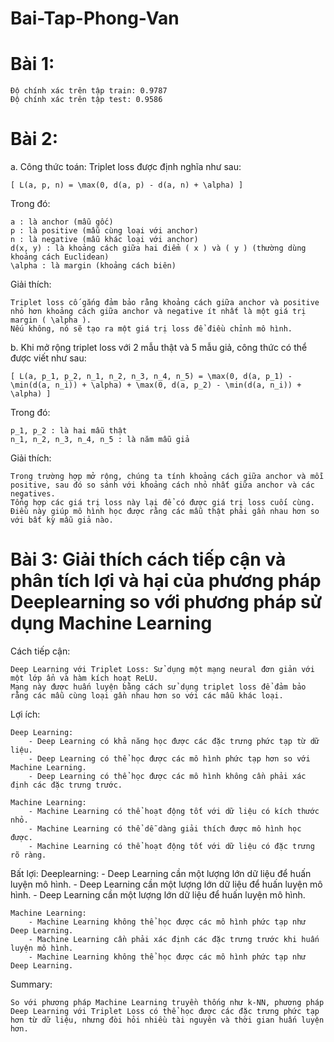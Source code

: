 # Bai-Tap-Phong-Van

# Bài 1:

    Độ chính xác trên tập train: 0.9787
    Độ chính xác trên tập test: 0.9586

# Bài 2:
a. Công thức toán:
Triplet loss được định nghĩa như sau: 

    [ L(a, p, n) = \max(0, d(a, p) - d(a, n) + \alpha) ] 

Trong đó:

    a : là anchor (mẫu gốc)
    p : là positive (mẫu cùng loại với anchor)
    n : là negative (mẫu khác loại với anchor)
    d(x, y) : là khoảng cách giữa hai điểm ( x ) và ( y ) (thường dùng khoảng cách Euclidean)
    \alpha : là margin (khoảng cách biên)

Giải thích:

    Triplet loss cố gắng đảm bảo rằng khoảng cách giữa anchor và positive nhỏ hơn khoảng cách giữa anchor và negative ít nhất là một giá trị margin ( \alpha ). 
    Nếu không, nó sẽ tạo ra một giá trị loss để điều chỉnh mô hình.

b. 
Khi mở rộng triplet loss với 2 mẫu thật và 5 mẫu giả, công thức có thể được viết như sau: 

    [ L(a, p_1, p_2, n_1, n_2, n_3, n_4, n_5) = \max(0, d(a, p_1) - \min(d(a, n_i)) + \alpha) + \max(0, d(a, p_2) - \min(d(a, n_i)) + \alpha) ] 

Trong đó:

    p_1, p_2 : là hai mẫu thật
    n_1, n_2, n_3, n_4, n_5 : là năm mẫu giả

Giải thích:

    Trong trường hợp mở rộng, chúng ta tính khoảng cách giữa anchor và mỗi positive, sau đó so sánh với khoảng cách nhỏ nhất giữa anchor và các negatives. 
    Tổng hợp các giá trị loss này lại để có được giá trị loss cuối cùng. 
    Điều này giúp mô hình học được rằng các mẫu thật phải gần nhau hơn so với bất kỳ mẫu giả nào.


# Bài 3: Giải thích cách tiếp cận và phân tích lợi và hại của phương pháp Deeplearning so với phương pháp sử dụng Machine Learning

Cách tiếp cận:

    Deep Learning với Triplet Loss: Sử dụng một mạng neural đơn giản với một lớp ẩn và hàm kích hoạt ReLU. 
    Mạng này được huấn luyện bằng cách sử dụng triplet loss để đảm bảo rằng các mẫu cùng loại gần nhau hơn so với các mẫu khác loại.


Lợi ích:

    Deep Learning:
        - Deep Learning có khả năng học được các đặc trưng phức tạp từ dữ liệu.
        - Deep Learning có thể học được các mô hình phức tạp hơn so với Machine Learning.
        - Deep Learning có thể học được các mô hình không cần phải xác định các đặc trưng trước.

    Machine Learning:
        - Machine Learning có thể hoạt động tốt với dữ liệu có kích thước nhỏ.
        - Machine Learning có thể dễ dàng giải thích được mô hình học được.
        - Machine Learning có thể hoạt động tốt với dữ liệu có đặc trưng rõ ràng.

Bất lợi:
    Deeplearning:
        - Deep Learning cần một lượng lớn dữ liệu để huấn luyện mô hình.
        - Deep Learning cần một lượng lớn dữ liệu để huấn luyện mô hình.
        - Deep Learning cần một lượng lớn dữ liệu để huấn luyện mô hình.
    
    Machine Learning:
        - Machine Learning không thể học được các mô hình phức tạp như Deep Learning.
        - Machine Learning cần phải xác định các đặc trưng trước khi huấn luyện mô hình.
        - Machine Learning không thể học được các mô hình phức tạp như Deep Learning.

Summary: 

    So với phương pháp Machine Learning truyền thống như k-NN, phương pháp Deep Learning với Triplet Loss có thể học được các đặc trưng phức tạp hơn từ dữ liệu, nhưng đòi hỏi nhiều tài nguyên và thời gian huấn luyện hơn.
